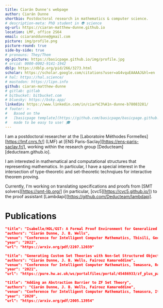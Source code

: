 ```yaml
---
title: Ciarán Dunne's webpage 
author: Ciarán Dunne
shortbio: Postdoctoral research in mathematics & computer science.
# description-meta: PhD student in 👽 science
og-url: https://ciaran-matthew-dunne.github.io
location: LMF, office 2S64
email: cciaranddunne@gmail.com
picture: img/profile.png
picture-round: true
side-by-side: true
# pronouns: They/Them
og-picture: https://basicpage.github.io/img/profile.jpg
# orcid: 0000-0002-9141-1942
dblp: https://dblp.org/pid/266/3273.html
scholar: https://scholar.google.com/citations?user=aG4vquEAAAAJ&hl=en
# hal: https://hal.science/
# mastodon: https://lipn.info
github: ciaran-matthew-dunne
# gitlab: gitlab
# bitbucket: bitbucket.com
# bluesky: https://bsky.app/
linkedin: https://www.linkedin.com/in/ciar%C3%A1n-dunne-b78083281/
# footer: >-
#   Based on the
#   [basicpage template](https://github.com/basicpage/basicpage.github.io),
#   made to be easy to use! 🎓
---
```


I am a postdoctoral researcher at the
  [Laboratoire Méthodes Formelles][https://lmf.cnrs.fr/] (LMF) 
at 
  [ENS Paris-Saclay][https://ens-paris-saclay.fr/], 
working within the research group 
  [Deducteam][deducteam.github.io]. 

I am interested in mathematical and computational structures that representing mathematics.
In particular, I have a special interest in the intersection of type-theoretic 
and set-theoretic technqiues for interactive theorem proving.

Currently, I'm working on translating specifications and proofs from 
[SMT solvers][https://smt-lib.org/] (in particular, [cvc5][https://cvc5.github.io/])
to the proof assistant [Lambdapi][https://github.com/Deducteam/lambdapi].  

# Publications

``` json {.paper}
"title": "Isabelle/HOL/GST: A Formal Proof Environment for Generalized Set Theories",
"authors": "Ciarán Dunne, J. B. Wells",
"venue": "Conference for Intelligent Computer Mathematics, Tbisili, Georgia",
"year": "2022",
"url": "https://arxiv.org/pdf/2207.12039"
```

``` json {.paper}
"title": "Generating Custom Set Theories with Non-Set Structured Objects",
"authors": "Ciarán Dunne, J. B. Wells, Fairouz Kamareddine",
"venue": "Conference for Intelligent Computer Mathematics, Temasora, Romania",
"year": "2021",
"url": "https://pure.hw.ac.uk/ws/portalfiles/portal/45486933/zf_plus_paper.pdf"
```

``` json {.paper}
"title": "Adding an Abstraction Barrier to ZF Set Theory",
"authors": "Ciarán Dunne, J. B. Wells, Fairouz Kamareddine",
"venue": "Conference for Intelligent Computer Mathematics, Temasora, Italy",
"year": "2020",
"url": "https://arxiv.org/pdf/2005.13954"
```
<!-- 
## PhD Thesis

``` json {.paper}
"title": "Towards a Set-Theoretic Foundation Closer to Mathematical Text",
"files": [
  { "text": "🐱 video", "type": "video", "src": "foo.mov" },
  { "text": "Poem", "type": "txt", "src": "foo.txt" },
  { "text": "My picture", "type": "img", "src": "img/profile.png" },
  { "text": "💣", "type": "zip", "src": "foo.zip" },
  { "text": "Slides", "type": "slides", "src": "foo.key" },
  { "text": "Some random file", "src": "foo.rand" }
]
``` -->

<!-- ## Talks

``` json {.papers}
{
  "title": "Talk 1",
  "authors": "Templato Urnehm",
  "venue": "My room"
},
{
  "title": "Secret talk",
  "authors": "Templato Urnehm",
  "year": "1990"
},
{
  "title": "Talk 3",
  "authors": "Templato Urnehm",
  "venue": "Don't remember…",
  "year": "???"
}
``` -->
<!-- 
# Education

- I was able to paint with my hands in kindergarten.
- I went to high school where I studied stuff.
- Master degree in hand painting.

# Teaching

- I am teaching the TD sessions on the 👽 science course.

# Community service

- 32 reviews for Journal of Awesomeness.
- 1 review for a cool conference.
- PC member of the journal of my school.
 -->